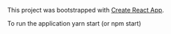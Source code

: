 This project was bootstrapped with [Create React App](https://github.com/facebookincubator/create-react-app).

To run the application yarn start (or npm start)